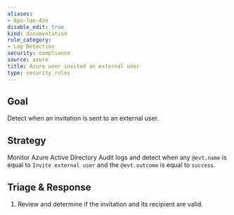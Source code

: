 ```yaml
---
aliases:
- 8pu-lqe-4ze
disable_edit: true
kind: documentation
rule_category:
- Log Detection
security: compliance
source: azure
title: Azure user invited an external user
type: security_rules
---
```


## Goal

Detect when an invitation is sent to an external user.

## Strategy

Monitor Azure Active Directory Audit logs and detect when any `@evt.name` is equal to `Invite external user` and the `@evt.outcome` is equal to `success`.

## Triage & Response

1. Review and determine if the invitation and its recipient are valid.
